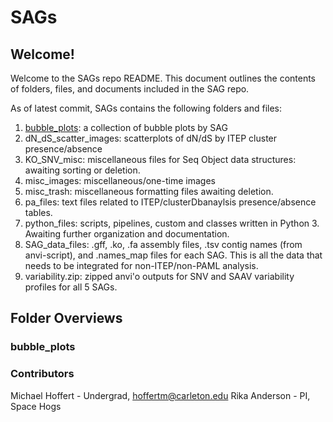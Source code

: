 # SAGs

## Welcome!

Welcome to the SAGs repo README. This document outlines the contents of folders, files, and documents included in the SAG repo.

As of latest commit, SAGs contains the following folders and files:

1. [bubble_plots](#a): a collection of bubble plots by SAG
2. dN_dS_scatter_images: scatterplots of dN/dS by ITEP cluster presence/absence
3. KO_SNV_misc: miscellaneous files for Seq Object data structures: awaiting sorting or deletion.
4. misc_images: miscellaneous/one-time images
5. misc_trash: miscellaneous formatting files awaiting deletion.
6. pa_files: text files related to ITEP/clusterDbanaylsis presence/absence tables.
7. python_files: scripts, pipelines, custom and classes written in Python 3. Awaiting further organization and documentation.
8. SAG_data_files: .gff, .ko, .fa assembly files, .tsv contig names (from anvi-script), and .names_map files for each SAG. This is all the data that needs to be integrated for non-ITEP/non-PAML analysis.
9. variability.zip: zipped anvi'o outputs for SNV and SAAV variability profiles for all 5 SAGs.

## Folder Overviews
### bubble_plots <a name="a"></a>



### Contributors
Michael Hoffert - Undergrad, hoffertm@carleton.edu
Rika Anderson - PI, Space Hogs